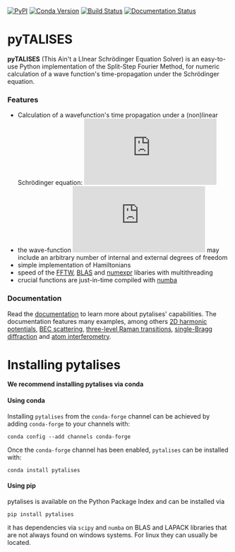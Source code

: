 [![PyPI](https://img.shields.io/pypi/v/pytalises?color=blue)](https://pypi.org/project/pytalises/)
[![Conda Version](https://img.shields.io/conda/vn/conda-forge/pytalises?color=blue&label=conda-forge)](https://anaconda.org/conda-forge/pytalises)
[![Build Status](https://travis-ci.com/savowe/pytalises.svg?token=nZF2LbDmAxqpxqs5m7HE&branch=master)](https://travis-ci.com/savowe/pytalises)
[![Documentation Status](https://readthedocs.org/projects/pytalises/badge/?version=latest)](https://pytalises.readthedocs.io/en/latest/?badge=latest)
# pyTALISES

**pyTALISES** (This Ain't a LInear Schrödinger Equation Solver) is an easy-to-use Python implementation of the Split-Step Fourier Method, for numeric calculation of a wave function's time-propagation under the Schrödinger equation.

### Features
- Calculation of a wavefunction's time propagation under a (non)linear Schrödinger equation: ![](https://latex.codecogs.com/png.latex?%5Cdpi%7B120%7D%20i%5Chbar%20%5Cfrac%7B%5Cpartial%7D%7B%5Cpartial%20t%7D%20%5CPsi%20%28%5Cvec%7Br%7D%2C%20t%29%20%3D%20%5CBig%5BV%28%5CPsi%2C%5Cvec%7Br%7D%2C%20t%29%20&plus;%20%5Cfrac%7B%5Chbar%5E2%7D%7B2m%7D%5Cnabla%5E2%20%5CBig%5D%20%5CPsi%20%28%5Cvec%7Br%7D%2C%20t%29)
- the wave-function ![](https://latex.codecogs.com/gif.latex?%5Cdpi%7B100%7D%20%5CPsi) may include an arbitrary number of internal and external degrees of freedom
- simple implementation of Hamiltonians
- speed of the [FFTW](https://pypi.org/project/pyFFTW/), [BLAS](https://www.netlib.org/blas/) and [numexpr](https://numexpr.readthedocs.io/en/latest/) libaries with multithreading
- crucial functions are just-in-time compiled with [numba](https://numba.readthedocs.io/en/stable/)

### Documentation
Read the [documentation](https://pytalises.readthedocs.io/en/latest/) to learn more about pytalises' capabilities.
The documentation features many examples, among others
[2D harmonic potentials](https://pytalises.readthedocs.io/en/dev/examples.html#2D-harmonic-potential), 
[BEC scattering](https://pytalises.readthedocs.io/en/dev/examples.html#Nonlinear-interactions-between-internal-states), 
[three-level Raman transitions](https://pytalises.readthedocs.io/en/dev/additional_examples.html#Three-level-Raman-transitions), 
[single-Bragg diffraction](https://pytalises.readthedocs.io/en/dev/additional_examples.html#Single-Bragg-diffraction) 
and
[atom interferometry](https://pytalises.readthedocs.io/en/dev/additional_examples.html#Light-pulse-atom-interferometry-with-single-Bragg-diffraction).



Installing pytalises
====================
**We recommend installing pytalises via conda**

#### Using conda

Installing `pytalises` from the `conda-forge` channel can be achieved by adding `conda-forge` to your channels with:

```
conda config --add channels conda-forge
```

Once the `conda-forge` channel has been enabled, `pytalises` can be installed with:

```
conda install pytalises
```


#### Using pip

pytalises is available on the Python Package Index and can be installed via

```
pip install pytalises
```

it has dependencies via `scipy` and `numba` on BLAS and LAPACK libraries that are not always found on windows systems. For linux they can usually be located.
